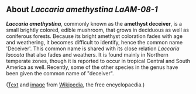 About *Laccaria amethystina LaAM-08-1* 
--------------------------------------



***Laccaria amethystina***, commonly known as the **amethyst deceiver**,
is a small brightly colored, edible mushroom, that grows in deciduous as
well as coniferous forests. Because its bright amethyst coloration fades
with age and weathering, it becomes difficult to identify, hence the
common name 'Deceiver'. This common name is shared with its close
relation *Laccaria laccata* that also fades and weathers. It is found
mainly in Northern temperate zones, though it is reported to occur in
tropical Central and South America as well. Recently, some of the other
species in the genus have been given the common name of \"deceiver\".

([Text](http://en.wikipedia.org/wiki/Laccaria_amethystina) and
[image](http://commons.wikimedia.org/wiki/File:Laccaria_amethystina_LC0370.jpg)
from [Wikipedia](http://en.wikipedia.org/), the free encyclopaedia.)
